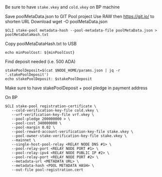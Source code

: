 Be sure to have ```stake.vkey``` and ```cold.vkey``` on BP machine


Save poolMetaData.json to GIT Pool project 
Use RAW then https://git.io/ to shorten URL
Download
wget -O poolMetaData.json <your git.io link>

 ```
$CLI stake-pool metadata-hash --pool-metadata-file poolMetaData.json > poolMetaDataHash.txt
```
Copy poolMetaDataHash.txt to USB

```minPoolCost=$(cat params.json | jq -r .minPoolCost)
echo minPoolCost: ${minPoolCost}
```
Find deposit needed (i.e. 500 ADA)

```
stakePoolDeposit=$(cat $NODE_HOME/params.json | jq -r '.stakePoolDeposit')
echo stakePoolDeposit: $stakePoolDeposit
```

Make sure to have stakePoolDeposit + pool pledge in payment address 
 
On BP

 ```
$CLI stake-pool registration-certificate \
    --cold-verification-key-file cold.vkey \
    --vrf-verification-key-file vrf.vkey \
    --pool-pledge 200000000 > \
    --pool-cost 340000000 \
    --pool-margin 0.02 \
    --pool-reward-account-verification-key-file stake.vkey \
    --pool-owner-stake-verification-key-file stake.vkey \
    --mainnet \
    --single-host-pool-relay <RELAY NODE DNS #1> \
    --pool-relay-port <RELAY NODE PORT #1> \
    --pool-relay-ipv4 <RELAY NODE PUBLIC IP #2> \
    --pool-relay-port <RELAY NODE PORT #2> \
    --metadata-url <METADATA URL> \
    --metadata-hash <POOL METADATA HASH> \
    --out-file pool-registration.cert

 ```
 
